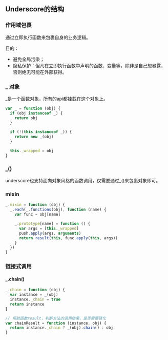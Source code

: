 ## Underscore的结构
### 作用域包裹
通过立即执行函数来包裹自身的业务逻辑。

目的：
- 避免全局污染；
- 隐私保护：但凡在立即执行函数中声明的函数、变量等，除非是自己想暴露，否则绝无可能在外部获得。

### _ 对象
_是一个函数对象，所有的api都挂载在这个对象上。
```javascript
var _ = function (obj) {
  if (obj instanceof _) {
    return obj
  }

  if (!(this instanceof _)) {
    return new _(obj)
  }

  this._wrapped = obj
}
```

### _()
underscore也支持面向对象风格的函数调用，仅需要通过_()来包裹对象即可。

### mixin
```javascript
_.mixin = function (obj) {
  _.each(_.functions(obj), function (name) {
    var func = obj[name]

    _.prototype[name] = function () {
      var args = [this._wrapped]
      push.apply(args, arguments)
      return result(this, func.apply(this, args))
    }
  })
}
```

### 链接式调用
#### _.chain()
```javascript
_.chain = function (obj) {
  var instance = _(obj)
  instance._chain = true
  return instance
}

// 帮助函数result，判断方法的调用结果，是否需要链化
var chainResult = function (instance, obj) {
  return instance._chain ? _(obj).chain() : obj
}
```
